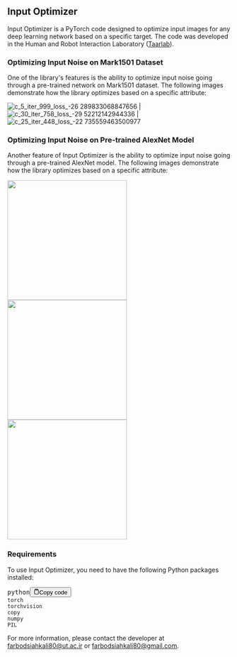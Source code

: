 <div class="markdown prose w-full break-words dark:prose-invert light"><h2>Input Optimizer</h2><p>Input Optimizer is a PyTorch code designed to optimize input images for any deep learning network based on a specific target. The code was developed in the Human and Robot Interaction Laboratory (<a href="https://taarlab.com/">Taarlab</a>).
</p>
<h3>
Optimizing Input Noise on Mark1501 Dataset</h3><p>One of the library's features is the ability to optimize input noise going through a pre-trained network on Mark1501 dataset. The following images demonstrate how the library optimizes based on a specific attribute:
</p>
<p>
<img src="https://user-images.githubusercontent.com/89969561/184866464-f4bec1cd-e6c8-4bd4-a34d-2d74261edf3d.jpg" alt="c_5_iter_999_loss_-26 289833068847656"> | 
<img src="https://user-images.githubusercontent.com/89969561/184866376-db01073d-2371-4622-a934-202641562861.jpg" alt="c_30_iter_758_loss_-29 52212142944336"> | 
<img src="https://user-images.githubusercontent.com/89969561/184866334-963671f0-c7c4-429b-a2c1-5dafee5067cc.jpg" alt="c_25_iter_448_loss_-22 735559463500977"></p><h3>Optimizing Input Noise on Pre-trained AlexNet Model</h3><p>Another feature of Input Optimizer is the ability to optimize input noise going through a pre-trained AlexNet model. The following images demonstrate how the library optimizes based on a specific attribute:

</p><p>
<img src="https://user-images.githubusercontent.com/89969561/184868238-db5f0eee-bcf0-4631-97d8-bde43d05b73c.jpg" width="270">
<img src="https://user-images.githubusercontent.com/89969561/184868271-456f9e6f-4ed2-423f-956d-a4ef90555e8d.jpg" width="270">
<img src="https://user-images.githubusercontent.com/89969561/184868408-ae11166c-4d3d-4749-ac27-d78f68343310.jpg" width="270">
</p>
<h3>Requirements</h3><p>To use Input Optimizer, you need to have the following Python packages installed:</p><pre><div class="bg-black rounded-md mb-4"><div class="flex items-center relative text-gray-200 bg-gray-800 px-4 py-2 text-xs font-sans justify-between rounded-t-md"><span>python</span><button class="flex ml-auto gap-2"><svg stroke="currentColor" fill="none" stroke-width="2" viewBox="0 0 24 24" stroke-linecap="round" stroke-linejoin="round" class="h-4 w-4" height="1em" width="1em" xmlns="http://www.w3.org/2000/svg"><path d="M16 4h2a2 2 0 0 1 2 2v14a2 2 0 0 1-2 2H6a2 2 0 0 1-2-2V6a2 2 0 0 1 2-2h2"></path><rect x="8" y="2" width="8" height="4" rx="1" ry="1"></rect></svg>Copy code</button></div><div class="p-4 overflow-y-auto"><code class="!whitespace-pre hljs language-python">torch
torchvision
copy
numpy
PIL
</code></div></div></pre><p>For more information, please contact the developer at <a href="mailto:farbodsiahkali80@ut.ac.ir" target="_new">farbodsiahkali80@ut.ac.ir</a> or <a href="mailto:farbodsiahkali80@gmail.com" target="_new">farbodsiahkali80@gmail.com</a>.</p></div>
